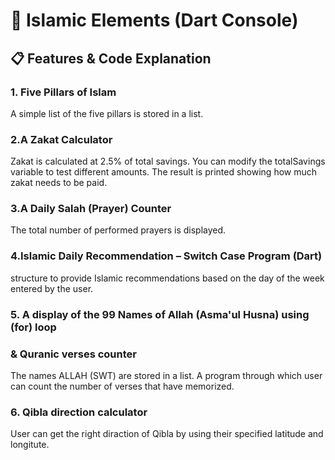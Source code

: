 #                                     🕌 Islamic Elements  (Dart Console)
  
##                                      📋 Features & Code Explanation
### 	1. Five Pillars of Islam
 A simple list of the five pillars is stored in a list.

### 	2.A Zakat Calculator
Zakat is calculated at 2.5% of total savings.
You can modify the totalSavings variable to test different amounts.
The result is printed showing how much zakat needs to be paid.

###    3.A Daily Salah (Prayer) Counter
The total number of performed prayers is displayed.

###   4.Islamic Daily Recommendation – Switch Case Program (Dart)  
 structure to provide Islamic recommendations based on the day of the week entered by the user. 


###  5. A display of the 99 Names of Allah (Asma'ul Husna) using (for) loop 
###    & Quranic verses counter

 The names ALLAH (SWT) are stored in a list.
 A program through which user can count the number of verses that have memorized.

 ###  6. Qibla direction calculator

 User can get the right diraction of Qibla by using their specified latitude and longitute.
 
